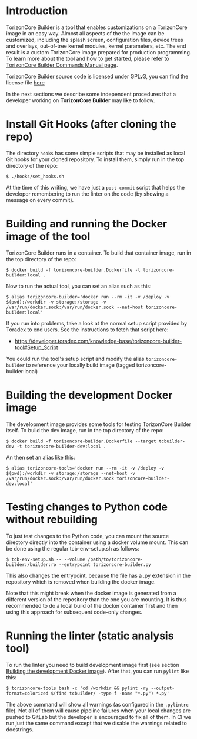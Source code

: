 
Introduction
============

TorizonCore Builder is a tool that enables customizations on a TorizonCore image in an easy way. Almost all aspects of the the image can be customized, including the splash screen, configuration files, device trees and overlays, out-of-tree kernel modules, kernel parameters, etc. The end result is a custom TorizonCore image prepared for production programming. To learn more about the tool and how to get started, please refer to [TorizonCore Builder Commands Manual page](https://developer.toradex.com/torizoncore-builder-commands-manual).

TorizonCore Builder source code is licensed under GPLv3, you can find the license file [here](gpl-30.md)

In the next sections we describe some independent procedures that a developer working on **TorizonCore Builder** may like to follow.


Install Git Hooks (after cloning the repo)
==========================================

The directory `hooks` has some simple scripts that may be installed as local Git hooks for your cloned repository. To install them, simply run in the top directory of the repo:

```
$ ./hooks/set_hooks.sh
```

At the time of this writing, we have just a `post-commit` script that helps the developer remembering to run the linter on the code (by showing a message on every commit).


Building and running the Docker image of the tool
=================================================

TorizonCore Builder runs in a container. To build that container image, run in the top directory of the repo:

```
$ docker build -f torizoncore-builder.Dockerfile -t torizoncore-builder:local .
```

Now to run the actual tool, you can set an alias such as this:

```
$ alias torizoncore-builder='docker run --rm -it -v /deploy -v $(pwd):/workdir -v storage:/storage -v /var/run/docker.sock:/var/run/docker.sock --net=host torizoncore-builder:local'
```

If you run into problems, take a look at the normal setup script provided by Toradex to end users. See the instructions to fetch that script here:

- https://developer.toradex.com/knowledge-base/torizoncore-builder-tool#Setup_Script

You could run the tool's setup script and modify the alias `torizoncore-builder` to reference your locally build image (tagged torizoncore-builder:local)


Building the development Docker image<a name="build-dev-image"></a>
=====================================

The development image provides some tools for testing TorizonCore Builder
itself. To build the dev image, run in the top directory of the repo:

```
$ docker build -f torizoncore-builder.Dockerfile --target tcbuilder-dev -t torizoncore-builder-dev:local .
```

An then set an alias like this:

```
$ alias torizoncore-tools='docker run --rm -it -v /deploy -v $(pwd):/workdir -v storage:/storage --net=host -v /var/run/docker.sock:/var/run/docker.sock torizoncore-builder-dev:local'
```

Testing changes to Python code without rebuilding
=================================================
To just test changes to the Python code, you can mount the source
directory directly into the container using a docker volume mount. This
can be done using the regular tcb-env-setup.sh as follows:

```
$ tcb-env-setup.sh -- --volume /path/to/torizoncore-builder:/builder:ro --entrypoint torizoncore-builder.py
```

This also changes the entrypoint, because the file has a .py extension
in the repository which is removed when building the docker image.

Note that this might break when the docker image is generated from
a different version of the repository than the one you are mounting. It
is thus recommended to do a local build of the docker container first
and then using this approach for subsequent code-only changes.

Running the linter (static analysis tool)
=========================================

To run the linter you need to build development image first (see section [Building the development Docker image](#build-dev-image)). After that, you can run `pylint` like this:

```
$ torizoncore-tools bash -c 'cd /workdir && pylint -ry --output-format=colorized $(find tcbuilder/ -type f -name "*.py") *.py'
```

The above command will show all warnings (as configured in the `.pylintrc` file). Not all of them will cause pipeline failures when your local changes are pushed to GitLab but the developer is encouraged to fix all of them. In CI we run just the same command except that we disable the warnings related to docstrings.
